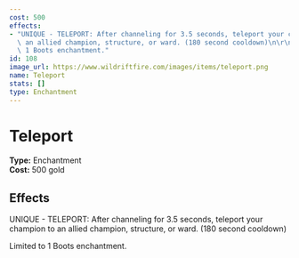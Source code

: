 ```yaml
---
cost: 500
effects:
- "UNIQUE - TELEPORT: After channeling for 3.5 seconds, teleport your champion to\
  \ an allied champion, structure, or ward. (180 second cooldown)\n\r\nLimited to\
  \ 1 Boots enchantment."
id: 108
image_url: https://www.wildriftfire.com/images/items/teleport.png
name: Teleport
stats: []
type: Enchantment
---
```


# Teleport

**Type:** Enchantment  
**Cost:** 500 gold

## Effects

UNIQUE - TELEPORT: After channeling for 3.5 seconds, teleport your champion to an allied champion, structure, or ward. (180 second cooldown)

Limited to 1 Boots enchantment.


